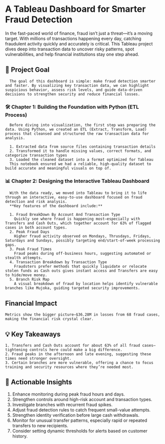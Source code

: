 # **A Tableau Dashboard for Smarter Fraud Detection** 

  In the fast-paced world of finance, fraud isn’t just a threat—it’s a moving target. With millions of transactions happening every day, catching fraudulent activity quickly and accurately is critical. This       Tableau project dives deep into transaction data to uncover risky patterns, spot vulnerabilities, and help financial institutions stay one step ahead.
  
  ## 🎯 Project Goal
      The goal of this dashboard is simple: make fraud detection smarter and faster. By visualizing key transaction data, we can highlight suspicious behavior, assess risk levels, and guide data-driven decisions to strengthen security and reduce financial losses.
    
  ### **🛠️ Chapter 1: Building the Foundation with Python (ETL Process)**
      Before diving into visualization, the first step was preparing the data. Using Python, we created an ETL (Extract, Transform, Load) process that cleansed and structured the raw transaction data for analysis.
    
      1. Extracted data from source files containing transaction details
      2. Transformed it to handle missing values, correct formats, and categorize transaction types
      3. Loaded the cleaned dataset into a format optimized for Tableau
      This notebook ensured we had a reliable, high-quality dataset to build accurate and meaningful visuals on top of.
    
   ### **📊 Chapter 2: Designing the Interactive Tableau Dashboard**
      With the data ready, we moved into Tableau to bring it to life through an interactive, easy-to-use dashboard focused on fraud detection and risk analysis.
      **Key features of the dashboard include:**
    
      1. Fraud BreakDown By Account And Transaction Type
        Quickly see where fraud is happening most—especially with Transfers and Cash Outs, which together account for 63% of flagged cases in both account types.
      2. Peak Fraud Days
        Higher fraud activity observed on Mondays, Thrusdays, Fridays, Saturdays and Sundays, possibly targeting end/start-of-week processing gaps.   
      3. Peak Fraud Times
        Fraud peaks during off-business hours, suggesting automated or stealth attempts.
      4. Transaction Breakdown by Transaction Type
        Fraudsters prefer methods that quickly liquidate or relocate stolen funds as Cash outs gives instant access and Transfers are easy to hide/move money.
      5. Branch Risk Map
        A visual breakdown of fraud by location helps identify vulnerable branches like Mujoka, guiding targeted security improvements.
    
  ## Financial Impact
    Metrics show the bigger picture—$36.28M in losses from 68 fraud cases, making the financial risk crystal clear.
    
  ## 💡 Key Takeaways
    1. Transfers and Cash Outs account for about 63% of all fraud cases—tightening controls here could make a big difference.
    2. Fraud peaks in the afternoon and late evening, suggesting these times need stronger oversight.
    3. Certain branches are more vulnerable, offering a chance to focus training and security resources where they’re needed most.

## 🎯 Actionable Insights
  1. Enhance monitoring during peak fraud hours and days.
  2. Strengthen controls around high-risk account and transaction types.
  3. Investigate branches with recurrent fraud spikes.
  4. Adjust fraud detection rules to catch frequent small-value attempts.
  5. Strengthen identity verification before large cash withdrawals.
  6. Monitor for unusual transfer patterns, especially rapid or repeated transfers to new recipients.
  7. Consider setting dynamic thresholds for alerts based on customer history.

